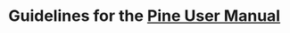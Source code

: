 # Guidelines for the [Pine User Manual](https://www.tradingview.com/pine-script-docs/en/v4/index.html)

